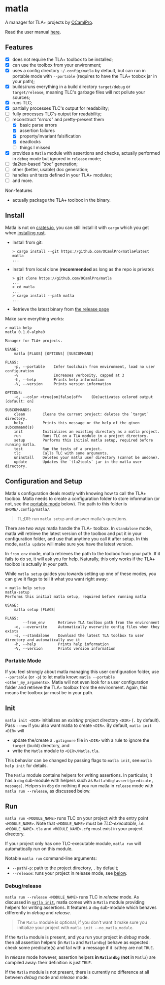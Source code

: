 # matla

A manager for TLA+ projects by [OCamlPro][ocp].

Read the user manual [here][user manual].

## Features

- [x] does not require the TLA+ toolbox to be installed;
- [x] can use the toolbox from your environment;
- [x] uses a config directory `~/.config/matla` by default, but can run in portable mode with
  `--portable` (requires to have the TLA+ toobox jar in your path);
- [x] builds/runs everything in a build directory `target/debug` or `target/release`, meaning
  TLC's garbage files will not pollute your sources;
- [x] runs TLC;
- [x] partially processes TLC's output for readability;
- [ ] fully processes TLC's output for readability;
- [ ] reconstruct *"errors"* and pretty-present them
    - [x] basic parse errors
    - [x] assertion failures
    - [x] property/invariant falsification
    - [x] deadlocks
    - [ ] things I missed
- [x] provides a `Matla` module with assertions and checks, actually performed in `debug` mode but
  ignored in `release` mode;
- [ ] tla2tex-based *"doc"* generation;
- [ ] other (better, usable) doc generation;
- [ ] handles unit tests defined in your TLA+ modules;
- [ ] and more.

Non-features

- actually package the TLA+ toolbox in the binary.


## Install

Matla is not on [crates.io], you can still install it with `cargo` which you get when [installing rust].

- Install from git:

    ```text
    > cargo install --git https://github.com/OCamlPro/matla#latest matla
    ...
    ```

- Install from local clone (**recommended** as long as the repo is private):

    ```text
    > git clone https://github.com/OCamlPro/matla
    ...
    > cd matla
    ...
    > cargo install --path matla
    ...
    ```

- Retrieve the latest binary from [the release page][releases]

Make sure everything works:

```
> matla help
matla 0.1.0-alpha0

Manager for TLA+ projects.

USAGE:
    matla [FLAGS] [OPTIONS] [SUBCOMMAND]

FLAGS:
    -p, --portable    Infer toolchain from environment, load no user configuration
    -v                Increases verbosity, capped at 3
    -h, --help        Prints help information
    -V, --version     Prints version information

OPTIONS:
    -c, --color <true|on|false|off>    (De)activates colored output [default: on]

SUBCOMMANDS:
    clean        Cleans the current project: deletes the `target` directory.
    help         Prints this message or the help of the given subcommand(s)
    init         Initializes an existing directory as a matla project.
    run          Runs TLC on a TLA module in a project directory.
    setup        Performs this initial matla setup, required before running matla.
    test         Run the tests of a project.
    tlc          Calls TLC with some arguments.
    uninstall    Deletes your matla user directory (cannot be undone).
    update       Updates the `tla2tools` jar in the matla user directory.
```


## Configuration and Setup

Matla's configuration deals mostly with knowing how to call the TLA+ toolbox. Matla needs to create
a configuration folder to store information (or not, see the [portable mode](#portable-mode) below).
The path to this folder is `$HOME/.config/matla/`.

> TL;DR: run `matla setup` and answer matla's questions.

There are two ways matla handle the TLA+ toolbox. In `standalone` mode, matla will retrieve the
latest version of the toolbox and put it in your configuration folder, and use that anytime you call
it after setup. In this mode, `matla update` will make sure you have the latest version.

In `from_env` mode, matla retrieves the path to the toolbox from your path. If it fails to do so,
it will ask you for help. Naturally, this only works if the TLA+ toolbox is actually in your path.

While `matla setup` guides you towards setting up one of these modes, you can give it flags to tell
it what you want right away:

```text
> matla help setup
matla-setup
Performs this initial matla setup, required before running matla

USAGE:
    matla setup [FLAGS]

FLAGS:
        --from_env      Retrieve TLA toolbox path from the environment
    -o, --overwrite     Automatically overwrite config files when they exists
    -s, --standalone    Download the latest TLA toolbox to user directory and automatically use it
    -h, --help          Prints help information
    -V, --version       Prints version information
```

### Portable Mode

If you feel strongly about matla managing this user configuration folder, use `--portable` (or `-p`)
to let matla know: `matla --portable <other_my_arguments>`. Matla will not even look for a user
configuration folder and retrieve the TLA+ toolbox from the environment. Again, this means the
toolbox jar must be in your path.


## Init

`matla init <DIR>` initializes an *existing* project directory `<DIR>` (`.` by default). Pass
`--new` if you also want matla to create `<DIR>`. By default, `matla init <DIR>` will

- update the/create a `.gitignore` file in `<DIR>` with a rule to ignore the `target` (build)
  directory, and
- write the `Matla` module to `<DIR>/Matla.tla`.

This behavior can be changed by passing flags to `matla init`, see `matla help init` for details.

The `Matla` module contains helpers for writing assertions. In particular, it has a `dbg` sub-module
with helpers such as `Matla!dbg!assert(predicate, message)`. Helpers in `dbg` do nothing if you run
matla in `release` mode with `matla run --release`, as discussed below.


## Run

`matla run <MODULE_NAME>` runs TLC on your project with the entry point `<MODULE_NAME>`. Note that
`<MODULE_NAME>` must be *TLC-executable*, *i.e.* `<MODULE_NAME>.tla` and `<MODULE_NAME>.cfg` must
exist in your project directory.

If your project only has one TLC-executable module, `matla run` will automatically run on this
module.

Notable `matla run` command-line arguments:

- `--path`/`-p`: path to the project directory, `.` by default;
- `--release`: runs your project in release mode, see [below](#debugrelease).


### Debug/release

`matla run --release <MODULE_NAME>` runs TLC in *release* mode. As discussed in [`matla
init`](#init), matla comes with a `Matla` module providing helpers for writing assertions.
It features a `dbg` sub-module which behaves differently in *debug* and *release*.

> The `Matla` module is optional, if you don't want it make sure you initialize your project with
> `matla init --no_matla_module`.

If the `Matla` module is present, and you run your project in *debug* mode, then all assertion
helpers (in `Matla` and `Matla!dbg`) behave as expected: check some predicate(s) and fail with a
message if it is/they are not `TRUE`.

In *release* mode however, assertion helpers **in `Matla!dbg`** (**not** in `Matla`) are compiled
away: their definition is just `TRUE`.

If the `Matla` module is not present, there is currently no difference at all between *debug* mode
and *release* mode.



[crates.io]: https://crates.io
[installing rust]: https://www.rust-lang.org/tools/install
[user manual]: https://ocamlpro.github.io/matla/manual
[ocp]: https://ocamlpro.com
[releases]: https://github.com/OCamlPro/matla/releases
